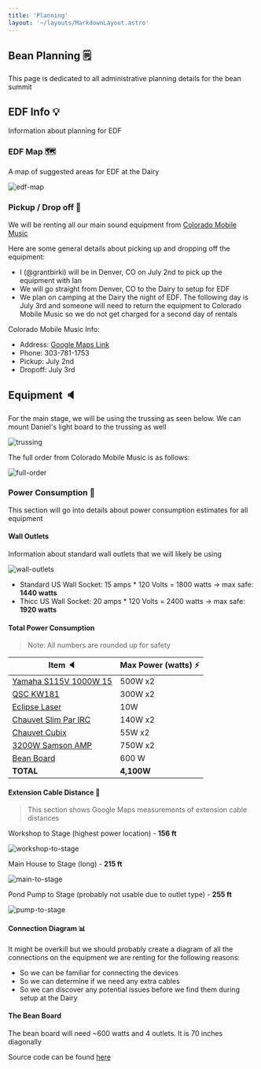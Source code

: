 ```yaml
---
title: 'Planning'
layout: '~/layouts/MarkdownLayout.astro'
---
```


## Bean Planning 🗒️

This page is dedicated to all administrative planning details for the bean summit

## EDF Info 💡

Information about planning for EDF

### EDF Map 🗺️

A map of suggested areas for EDF at the Dairy

![edf-map](/assets/planning/edf-map.png)

### Pickup / Drop off 🚗

We will be renting all our main sound equipment from [Colorado Mobile Music](https://coloradomobilemusic.com/)

Here are some general details about picking up and dropping off the equipment:

- I (@grantbirki) will be in Denver, CO on July 2nd to pick up the equipment with Ian
- We will go straight from Denver, CO to the Dairy to setup for EDF
- We plan on camping at the Dairy the night of EDF. The following day is July 3rd and someone will need to return the equipment to Colorado Mobile Music so we do not get charged for a second day of rentals

Colorado Mobile Music Info:

- Address: [Google Maps Link](https://goo.gl/maps/QLXCj81rMXbLHF4cA)
- Phone: 303-781-1753
- Pickup: July 2nd
- Dropoff: July 3rd

## Equipment 🔈

For the main stage, we will be using the trussing as seen below. We can mount Daniel's light board to the trussing as well

![trussing](/assets/planning/trussing.png)

The full order from Colorado Mobile Music is as follows:

![full-order](/assets/planning/full-order.png)

### Power Consumption 🔌

This section will go into details about power consumption estimates for all equipment

#### Wall Outlets

Information about standard wall outlets that we will likely be using

![wall-outlets](/assets/planning/wall-outlets.png)

- Standard US Wall Socket: 15 amps \* 120 Volts = 1800 watts -> max safe: **1440 watts**
- Thicc US Wall Socket: 20 amps \* 120 Volts = 2400 watts -> max safe: **1920 watts**

#### Total Power Consumption

> Note: All numbers are rounded up for safety

| Item 🔈                                                       | Max Power (watts) ⚡ |
| ------------------------------------------------------------- | -------------------- |
| [Yamaha S115V 1000W 15](/assets/planning/S115V-speaker.png)   | 500W x2              |
| [QSC KW181](/assets/planning/qsc-sub.png)                     | 300W x2              |
| [Eclipse Laser](/assets/planning/eclipse.jpg)                 | 10W                  |
| [Chauvet Slim Par IRC](/assets/planning/chauvet-slim-par.png) | 140W x2              |
| [Chauvet Cubix](/assets/planning/chauvet-cubix.png)           | 55W x2               |
| [3200W Samson AMP](assets/planning/samson-amp-specs.pdf)      | 750W x2              |
| [Bean Board](https://github.com/GrantBirki/bean-board)        | 600 W                |
| **TOTAL**                                                     | **4,100W**           |

#### Extension Cable Distance 📏

> This section shows Google Maps measurements of extension cable distances

Workshop to Stage (highest power location) - **156 ft**

![workshop-to-stage](/assets/planning/workshop-to-stage.png)

Main House to Stage (long) - **215 ft**

![main-to-stage](/assets/planning/main-to-stage.png)

Pond Pump to Stage (probably not usable due to outlet type) - **255 ft**

![pump-to-stage](/assets/planning/pump-to-stage.png)

#### Connection Diagram 📊

It might be overkill but we should probably create a diagram of all the connections on the equipment we are renting for the following reasons:

- So we can be familiar for connecting the devices
- So we can determine if we need any extra cables
- So we can discover any potential issues before we find them during setup at the Dairy

#### The Bean Board

The bean board will need ~600 watts and 4 outlets. It is 70 inches diagonally

Source code can be found [here](https://github.com/GrantBirki/bean-board)
